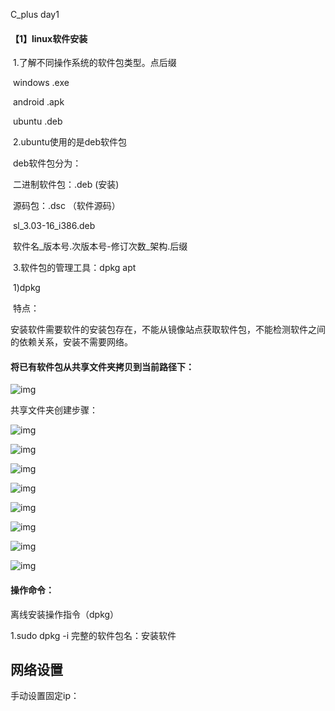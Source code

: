 C_plus day1





#### 【1】linux软件安装

​	 1.了解不同操作系统的软件包类型。点后缀

​	   windows      .exe

​	   android      .apk

​	   ubuntu       .deb

​	 2.ubuntu使用的是deb软件包

​	   deb软件包分为：

​	     二进制软件包：.deb   (安装)

​		 源码包：.dsc      （软件源码）

​		 sl_3.03-16_i386.deb

​		 软件名_版本号.次版本号-修订次数_架构.后缀

​	 3.软件包的管理工具：dpkg apt 

​	 1)dpkg

​	    特点：

​		  安装软件需要软件的安装包存在，不能从镜像站点获取软件包，不能检测软件之间的依赖关系，安装不需要网络。

#### 将已有软件包从共享文件夹拷贝到当前路径下：

![img](https://cdn.nlark.com/yuque/0/2023/png/26080541/1680244100830-922e6802-817b-4fc6-b943-92938014a814.png)

共享文件夹创建步骤：

![img](https://cdn.nlark.com/yuque/0/2023/png/26080541/1680244173458-8a4662c7-5cc1-4b2b-af75-b396545623cd.png)

![img](https://cdn.nlark.com/yuque/0/2023/png/26080541/1680244187427-a18fd0c6-79dd-4653-a3d3-e86affea71f1.png)

![img](https://cdn.nlark.com/yuque/0/2023/png/26080541/1680244192787-615894a3-69f3-49ea-88d1-1884a1888426.png)

![img](https://cdn.nlark.com/yuque/0/2023/png/26080541/1680244198012-448cff3e-79b8-45f3-aae3-9ee177f9c50d.png)

![img](https://cdn.nlark.com/yuque/0/2023/png/26080541/1680244203264-f8713fb5-971a-4a9c-b377-04f50ed65efd.png)

![img](https://cdn.nlark.com/yuque/0/2023/png/26080541/1680244209001-f18e4a7f-28b4-4f56-b684-e071122c2256.png)

![img](https://cdn.nlark.com/yuque/0/2023/png/26080541/1680244214317-d8febe95-494f-4426-a82d-c42ac83f5185.png)

![img](https://cdn.nlark.com/yuque/0/2023/png/26080541/1680244221079-a468dd25-1534-42d3-b628-9ba0c4d76b5b.png)

#### 操作命令：

离线安装操作指令（dpkg）

1.sudo dpkg -i 完整的软件包名：安装软件











## 网络设置

手动设置固定ip：



